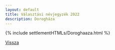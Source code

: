 ```yaml
---
layout: default
title: Választási névjegyzék 2022
description: Dorogháza
---
```


{% include settlementHTMLs/Doroghaaza.html %}

[Vissza](./)